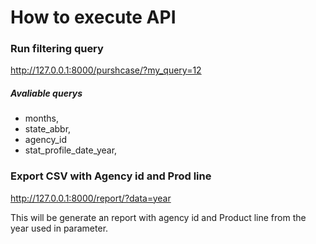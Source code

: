 # How to execute API

### Run filtering query

http://127.0.0.1:8000/purshcase/?my_query=12

##### Avaliable querys 
  - months, 
  - state_abbr,
  - agency_id
  - stat_profile_date_year,
  
### Export CSV with Agency id and Prod line
http://127.0.0.1:8000/report/?data=year

This will be generate an report with agency id and Product line from the 
year used in parameter. 

  